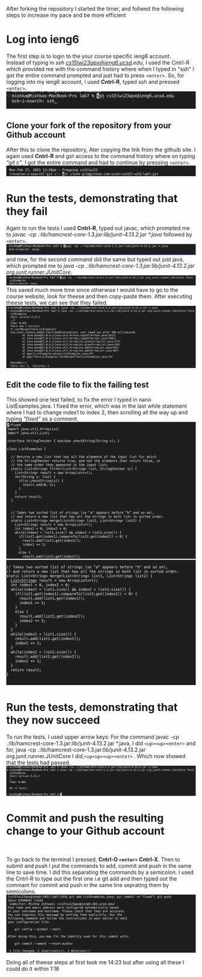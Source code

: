 After forking the repository I started the timer, and follwed the following steps to increase my pace and be more efficient  <br>
# Log into ieng6

The first step is to login to the your course specific ieng6 account. <br>
Instead of typing in _ssh cs15lwi23apx@ieng6.ucsd.edu_, I used the Cntrl-R which provided me with the command history where when I typed in "ssh" I got the entire command prompted and just had to press ```<enter>```. 
 So, for logging into my ieng6 account, I used **Cntrl-R**, typed ssh and pressed ```<enter>```.
  ![Image](one1.png)


## Clone your fork of the repository from your Github account
 
  After this to clone the repository, Ater copying the link from the githuib site. 
 I again used **Cntrl-R** and got access to the command history where on typing _"git c"_, I got the entire command and had to continue by pressing  ```<enter>```.
  ![Image](two2.png)
 
 # Run the tests, demonstrating that they fail
 
 Again to run the tests I used **Cntrl-R**, typed out javac, which prompted me to _javac -cp .:lib/hamcrest-core-1.3.jar:lib/junit-4.13.2.jar *.java_ followed by ```<enter>```. 
   ![Image](three3.png)
 and now, for the second command did the same but typed out just java, which prompted me to _java -cp .:lib/hamcrest-core-1.3.jar:lib/junit-4.13.2.jar org.junit.runner.JUnitCore_.
   ![Image](four4.png)
 This saved much more time since otherwise I would have to go to the course website, look for theese and then copy-paste them.
 After executing theese tests, we can see that they failed.
  ![Image](five5.png)
 
 ## Edit the code file to fix the failing test
   
  This showed one test failed, to fix the error I typed in nano ListExamples.java.
  I fixed the error, which was in the last while statement where I had to change index1 to index 2, then scrolling all the way up and typing _"fixed"_ as a comment. 
 ![Image](six6.png)
  ![Image](seven7.png)
  
 # Run the tests, demonstrating that they now succeed

   To run the tests, I used upper arrow keys: 
  For the command javac -cp .:lib/hamcrest-core-1.3.jar:lib/junit-4.13.2.jar *.java, I did ```<up><up><enter>```
  and for, java -cp .:lib/hamcrest-core-1.3.jar:lib/junit-4.13.2.jar org.junit.runner.JUnitCore I did,```<up<up><up><enter>.```
 Which now showed that the tests had passed. 
   ![Image](eight8.png)
 
 # Commit and push the resulting change to your Github account 
 <br>
 
 To go back to the terminal I pressed, **Cntrl-O ```<enter>``` Cntrl-X**. 
 Then to submit and push I put the commands to add, commit and push in the same line to save time. I did this separating the commands by a semicolon. I used the Cntrl-R to type out the first one i.e git add and then typed out the commant for commit and push in the same line seprating them by semicolons.
    ![Image](nine9.png)
 
 Doing all of theese steps at first took me 14:23 but after using all these I could do it within 1:16
 
  
  
  
  
  
  
  











